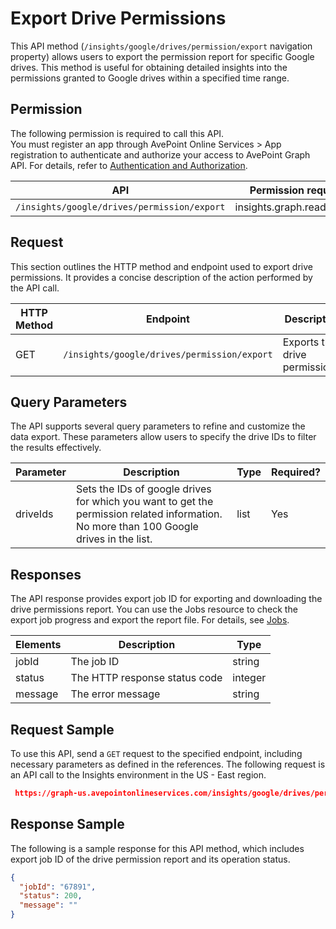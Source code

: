 # Export Drive Permissions

This API method (`/insights/google/drives/permission/export` navigation property) allows users to export the permission report for specific Google drives. This method is useful for obtaining detailed insights into the permissions granted to Google drives within a specified time range.

## Permission

The following permission is required to call this API.  
You must register an app through AvePoint Online Services > App registration to authenticate and authorize your access to AvePoint Graph API. For details, refer to [Authentication and Authorization](https://learn.avepoint.com/docs/Use-AvePoint-Graph-API.html#authentication-and-authorization).

| API     | Permission required | 
|-------------------|---------------|
| `/insights/google/drives/permission/export` | insights.graph.readwrite.all |

## Request

This section outlines the HTTP method and endpoint used to export drive permissions. It provides a concise description of the action performed by the API call. 

| HTTP Method | Endpoint | Description |
| --- | --- | --- |
| GET | `/insights/google/drives/permission/export` | Exports the drive permissions. |


## Query Parameters

The API supports several query parameters to refine and customize the data export. These parameters allow users to specify the drive IDs to filter the results effectively.

| Parameter | Description | Type    | Required? |
|-----------|-------------|---------|-----------|
| driveIds  | Sets the IDs of google drives for which you want to get the permission related information. No more than 100 Google drives in the list. | list   | Yes       |


## Responses

The API response provides export job ID for exporting and downloading the drive permissions report. You can use the Jobs resource to check the export job progress and export the report file. For details, see [Jobs](../exportJobs/exportJobFile.md).

| Elements  | Description | Type    |
|-----------|-------------|---------|
|jobId	 | The job ID	| string |
|status |	The HTTP response status code |	integer|
|message |	The error message |	string|



## Request Sample

To use this API, send a `GET` request to the specified endpoint, including necessary parameters as defined in the references. The following request is an API call to the Insights environment in the US - East region.

```json
 https://graph-us.avepointonlineservices.com/insights/google/drives/permission/export?driveIds=0AG****TS_s2E***PVA&driveIds=insightsdev*****@avepoint***.com
```

## Response Sample

The following is a sample response for this API method, which includes export job ID of the drive permission report and its operation status. 

```json
{
  "jobId": "67891",
  "status": 200,
  "message": ""
}